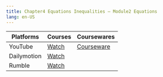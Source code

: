 ```yaml
---
title: Chapter4 Equations Inequalities – Module2 Equations
lang: en-US
---
```


| Platforms   | Courses                                                                                      | Coursewares                                                       |
|-------------|----------------------------------------------------------------------------------------------|-------------------------------------------------------------------|
| YouTube     | [Watch](https://www.youtube.com/watch?v=hK8elaKSvBI&list=PLm0MFkgiW1JgKq1kku2WxmrElFbDl7p_s) | [Courseware](../../public/math/Core%20Courses/pdf/Courseware.pdf) |
| Dailymotion | [Watch](https://www.dailymotion.com/video/x9glvs0?playlist=x9h6d2)                           |                                                                   |
| Rumble      | [Watch](https://rumble.com/v6s95bx-18-chapter4-equations-inequality-module2-equations.html)  |                                                                   |

